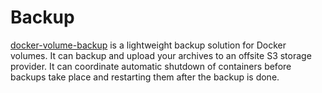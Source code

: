 # Backup

[docker-volume-backup](https://offen.github.io/docker-volume-backup/)
is a lightweight backup solution for Docker volumes. It can backup and
upload your archives to an offsite S3 storage provider. It can
coordinate automatic shutdown of containers before backups take place
and restarting them after the backup is done.
